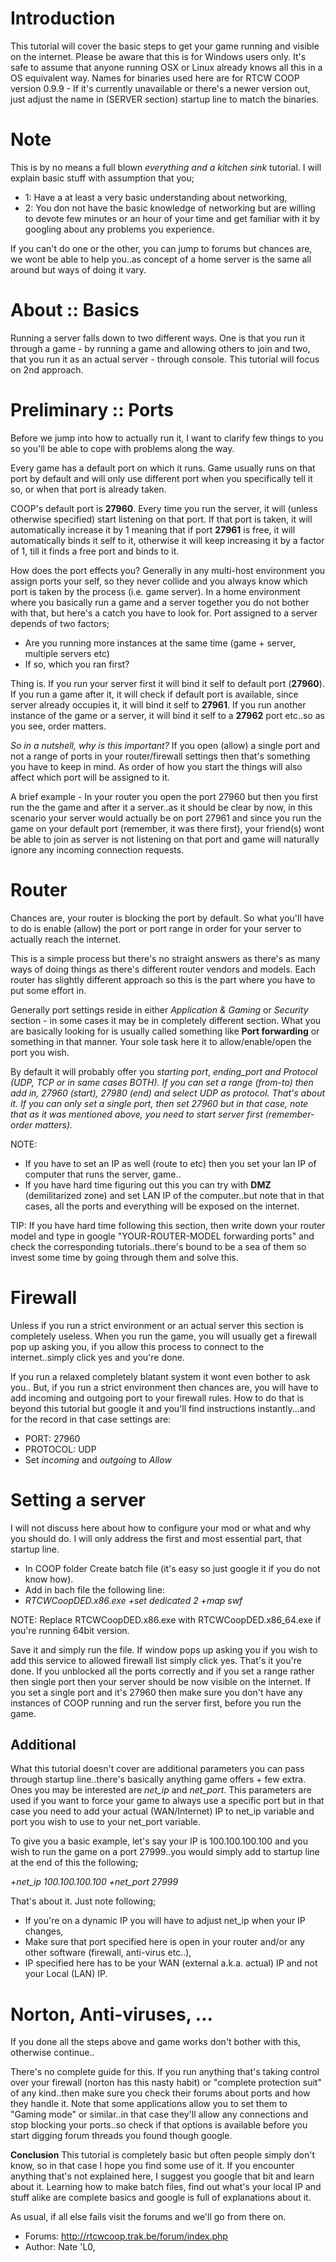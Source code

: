 # Introduction #

This tutorial will cover the basic steps to get your game running and visible on the internet. Please be aware that this is for Windows users only. It's safe to assume that anyone running OSX or Linux already knows all this in a OS equivalent way. Names for binaries used here are for RTCW COOP version 0.9.9 - If it's currently unavailable or there's a newer version out, just adjust the name in (SERVER section) startup line to match the binaries.

# Note #
This is by no means a full blown _everything and a kitchen sink_ tutorial. I will explain basic stuff with assumption that you;
  * 1: Have a at least a very basic understanding about networking,
  * 2: You don not have the basic knowledge of networking but are willing to devote few minutes or an hour of your time and get familiar with it by googling about any problems you experience.

If you can't do one or the other, you can jump to forums but chances are, we wont be able to help you..as concept of a home server is the same all around but ways of doing it vary.

# About :: Basics #
Running a server falls down to two different ways. One is that you run it through a game - by running a game and allowing others to join and two, that you run it as an actual server - through console. This tutorial will focus on 2nd approach.

# Preliminary :: Ports #
Before we jump into how to actually run it, I want to clarify few things to you so you'll be able to cope with problems along the way.

Every game has a default port on which it runs. Game usually runs on that port by default and will only use different port when you specifically tell it so, or when that port is already taken.

COOP's default port is **27960**. Every time you run the server, it will (unless otherwise specified) start listening on that port. If that port is taken, it will automatically increase it by 1 meaning that if port **27961** is free, it will automatically binds it self to it, otherwise it will keep increasing it by a factor of 1, till it finds a free port and binds to it.

How does the port effects you? Generally in any multi-host environment you assign ports your self, so they never collide and you always know which port is taken by the process (i.e. game server). In a home environment where you basically run a game and a server together you do not bother with that, but here's a catch you have to look for. Port assigned to a server depends of two factors;

  * Are you running more instances at the same time (game + server, multiple servers etc)
  * If so, which you ran first?

Thing is. If you run your server first it will bind it self to default port (**27960**). If you run a game after it, it will check if default port is available, since server already occupies it, it will bind it self to **27961**. If you run another instance of the game or a server, it will bind it self to a **27962** port etc..so as you see, order matters.

_So in a nutshell, why is this important?_
If you open (allow) a single port and not a range of ports in your router/firewall settings then that's something you have to keep in mind. As order of how you start the things will also affect which port will be assigned to it.

A brief example - In your router you open the port 27960 but then you first run the the game and after it a server..as it should be clear by now, in this scenario your server would actually be on port 27961 and since you run the game on your default port (remember, it was there first), your friend(s) wont be able to join as server is not listening on that port and game will naturally ignore any incoming connection requests.

# Router #
Chances are, your router is blocking the port by default. So what you'll have to do is enable (allow) the port or port range in order for your server to actually reach the internet.

This is a simple process but there's no straight answers as there's as many ways of doing things as there's different router vendors and models. Each router has slightly different approach so this is the part where you have to put some effort in.

Generally port settings reside in either _Application & Gaming_ or _Security_ section - in some cases it may be in completely different section. What you are basically looking for is usually called something like **Port forwarding** or something in that manner. Your sole task here it to allow/enable/open the port you wish.

By default it will probably offer you _starting port_, _ending\_port and Protocol (UDP, TCP or in same cases BOTH). If you can set a range (from-to) then add in, 27960 (start), 27980 (end) and select UDP as protocol. That's about it. If you can only set a single port, then set 27960 but in that case, note that as it was mentioned above, you need to start server first (remember- order matters)._

NOTE:
  * If you have to set an IP as well (route to etc) then you set your lan IP of computer that runs the server, game..
  * If you have hard time figuring out this you can try with **DMZ** (demilitarized zone) and set LAN IP of the computer..but note that in that cases, all the ports and everything will be exposed on the internet.

TIP:
If you have hard time following this section, then write down your router model and type in google "YOUR-ROUTER-MODEL forwarding ports" and check the corresponding tutorials..there's bound to be a sea of them so invest some time by going through them and solve this.

# Firewall #
Unless if you run a strict environment or an actual server this section is completely useless. When you run the game, you will usually get a firewall pop up asking you, if you allow this process to connect to the internet..simply click yes and you're done.

If you run a relaxed completely blatant system it wont even bother to ask you.. But, if you run a strict environment then chances are, you will have to add incoming and outgoing port to your firewall rules. How to do that is beyond this tutorial but google it and you'll find instructions instantly...and for the record in that case settings are:

  * PORT: 27960
  * PROTOCOL: UDP
  * Set _incoming_ and _outgoing_ to _Allow_

# Setting a server #
I will not discuss here about how to configure your mod or what and why you should do. I will only address the first and most essential part, that startup line.

  * In COOP folder Create batch file (it's easy so just google it if you do not know how).
  * Add in bach file the following line:
  * _RTCWCoopDED.x86.exe +set dedicated 2 +map swf_

NOTE: Replace RTCWCoopDED.x86.exe with RTCWCoopDED.x86\_64.exe if you're running 64bit version.

Save it and simply run the file. If window pops up asking you if you wish to add this service to allowed firewall list simply click yes. That's it you're done. If you unblocked all the ports correctly and if you set a range rather then single port then your server should be now visible on the internet.
If you set a single port and it's 27960 then make sure you don't have any instances of COOP running and run the server first, before you run the game.

## Additional ##
What this tutorial doesn't cover are additional parameters you can pass through startup line..there's basically anything game offers + few extra. Ones you may be interested are _net\_ip_ and _net\_port_. This parameters are used if you want to force your game to always use a specific port but in that case you need to add your actual (WAN/Internet) IP to net\_ip variable and port you wish to use to your net\_port variable.

To give you a basic example, let's say your IP is 100.100.100.100 and you wish to run the game on a port 27999..you would simply add to startup line at the end of this the following;

_+net\_ip 100.100.100.100 +net\_port 27999_

That's about it. Just note following;
  * If you're on a dynamic IP you will have to adjust net\_ip when your IP changes,
  * Make sure that port specified here is open in your router and/or any other software (firewall, anti-virus etc..),
  * IP specified here has to be your WAN (external a.k.a. actual) IP and not your Local (LAN) IP.

# Norton, Anti-viruses, ... #
If you done all the steps above and game works don't bother with this, otherwise continue..

There's no complete guide for this. If you run anything that's taking control over your firewall (norton has this nasty habit) or "complete protection suit" of any kind..then make sure you check their forums about ports and how they handle it. Note that some applications allow you to set them to "Gaming mode" or similar..in that case they'll allow any connections and stop blocking your ports..so check if that options is available before you start digging forum threads you found though google.

**Conclusion**
This tutorial is completely basic but often people simply don't know, so in that case I hope you find some use of it. If you encounter anything that's not explained here, I suggest you google that bit and learn about it. Learning how to make batch files, find out what's your local IP and stuff alike are complete basics and google is full of explanations about it.

As usual, if all else fails visit the forums and we'll go from there on.

  * Forums: http://rtcwcoop.trak.be/forum/index.php
  * Author: Nate 'L0,